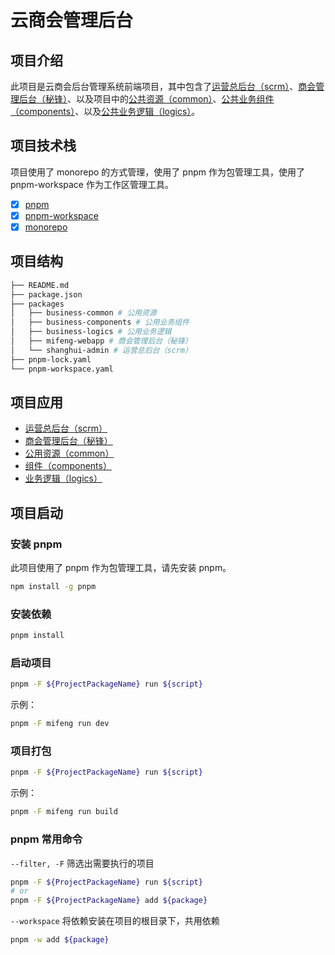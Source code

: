 # 云商会管理后台

## 项目介绍

此项目是云商会后台管理系统前端项目，其中包含了[运营总后台（scrm）](./packages/shanghui-admin/)、[商会管理后台（秘锋）](./packages/mifeng-webapp/)、以及项目中的[公共资源（common）](./packages/business-common/)、[公共业务组件（components）](./packages/business-components/)、以及[公共业务逻辑（logics）](./packages/business-logics/)。

## 项目技术栈
项目使用了 monorepo 的方式管理，使用了 pnpm 作为包管理工具，使用了 pnpm-workspace 作为工作区管理工具。

- [x] [pnpm](https://pnpm.io/zh)
- [x] [pnpm-workspace](https://pnpm.js.org/en/workspaces)
- [x] [monorepo](https://en.wikipedia.org/wiki/Monorepo)

## 项目结构

```bash
├── README.md
├── package.json
├── packages
│   ├── business-common # 公用资源
│   ├── business-components # 公用业务组件
│   ├── business-logics # 公用业务逻辑
│   ├── mifeng-webapp # 商会管理后台（秘锋）
│   └── shanghui-admin # 运营总后台（scrm）
├── pnpm-lock.yaml
└── pnpm-workspace.yaml
```

## 项目应用

- [运营总后台（scrm）](./packages/shanghui-admin/)
- [商会管理后台（秘锋）](./packages/mifeng-webapp/)
- [公用资源（common）](./packages/business-common/)
- [组件（components）](./packages/business-components/)
- [业务逻辑（logics）](./packages/business-logics/)

## 项目启动

### 安装 pnpm
此项目使用了 pnpm 作为包管理工具，请先安装 pnpm。

```bash
npm install -g pnpm
```
### 安装依赖


```bash
pnpm install
```

### 启动项目

```bash
pnpm -F ${ProjectPackageName} run ${script}
```

示例：

```bash
pnpm -F mifeng run dev
```

### 项目打包

  ```bash
  pnpm -F ${ProjectPackageName} run ${script}
  ```

示例：

  ```bash
  pnpm -F mifeng run build
  ```

### pnpm 常用命令

`--filter, -F` 
筛选出需要执行的项目

```bash
pnpm -F ${ProjectPackageName} run ${script}
# or
pnpm -F ${ProjectPackageName} add ${package}

```


`--workspace`
将依赖安装在项目的根目录下，共用依赖

```bash
pnpm -w add ${package}
```